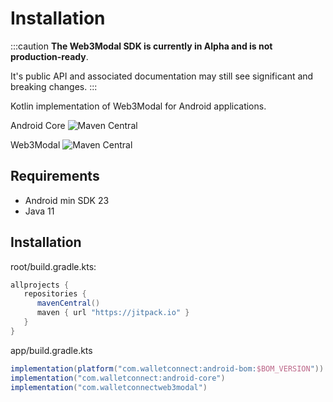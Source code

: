 # Installation

:::caution
**The Web3Modal SDK is currently in Alpha and is not production-ready**.

It's public API and associated documentation may still see significant and breaking changes.
:::

Kotlin implementation of Web3Modal for Android applications.

Android Core ![Maven Central](https://img.shields.io/maven-central/v/com.walletconnect/android-core)

Web3Modal ![Maven Central](https://img.shields.io/maven-central/v/com.walletconnect/web3modal)

## Requirements

* Android min SDK 23
* Java 11

## Installation
root/build.gradle.kts:
```gradle
allprojects {
   repositories {
      mavenCentral()
      maven { url "https://jitpack.io" }
   }
}
```

app/build.gradle.kts

```gradle
implementation(platform("com.walletconnect:android-bom:$BOM_VERSION"))
implementation("com.walletconnect:android-core")
implementation("com.walletconnectweb3modal")
```
